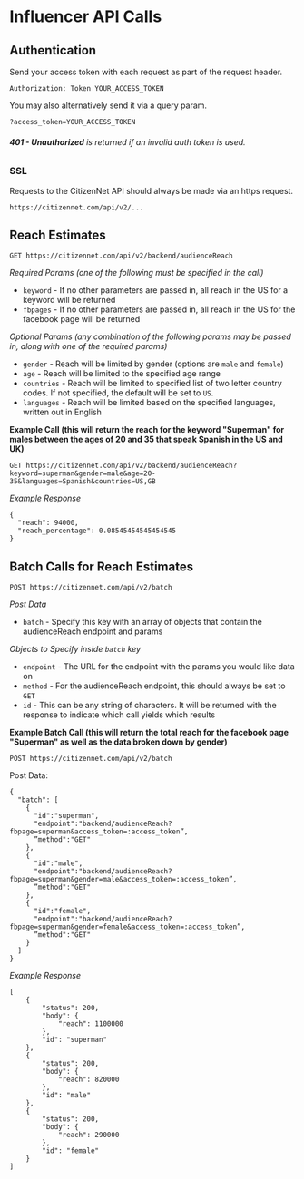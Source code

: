 # Influencer API Calls

## Authentication

Send your access token with each request as part of the request header.

`Authorization: Token YOUR_ACCESS_TOKEN`

You may also alternatively send it via a query param.

`?access_token=YOUR_ACCESS_TOKEN`

###### **401 - Unauthorized** is returned if an invalid auth token is used.

### SSL

Requests to the CitizenNet API should always be made via an https request.

`https://citizennet.com/api/v2/...`


## Reach Estimates


```
GET https://citizennet.com/api/v2/backend/audienceReach
```

*Required Params (one of the following must be specified in the call)*

* `keyword`  - If no other parameters are passed in, all reach in the US for a keyword will be returned
* `fbpages` - If no other parameters are passed in, all reach in the US for the facebook page will be returned

*Optional Params (any combination of the following params may be passed in, along with one of the required params)*

* `gender`   - Reach will be limited by gender (options are `male` and `female`)
* `age`  - Reach will be limited to the specified age range
* `countries` - Reach will be limited to specified list of two letter country codes. If not specified, the default will be set to `US`. 
* `languages` - Reach will be limited based on the specified languages, written out in English

**Example Call (this will return the reach for the keyword "Superman" for males between the ages of 20 and 35 that speak Spanish in the US and UK)**

```
GET https://citizennet.com/api/v2/backend/audienceReach?keyword=superman&gender=male&age=20-35&languages=Spanish&countries=US,GB
```

*Example Response*

```
{
  "reach": 94000, 
  "reach_percentage": 0.08545454545454545
}
```


## Batch Calls for Reach Estimates

```
POST https://citizennet.com/api/v2/batch
```


*Post Data*

* `batch` - Specify this key with an array of objects that contain the audienceReach endpoint and params

*Objects to Specify inside `batch` key*

* `endpoint` - The URL for the endpoint with the params you would like data on
* `method` - For the audienceReach endpoint, this should always be set to `GET`
* `id` - This can be any string of characters. It will be returned with the response to indicate which call yields which results

**Example Batch Call (this will return the total reach for the facebook page "Superman" as well as the data broken down by gender)**

```
POST https://citizennet.com/api/v2/batch
```

Post Data: 

```
{
  "batch": [
    {
      "id":"superman",
      "endpoint":"backend/audienceReach?fbpage=superman&access_token=:access_token”,
      ”method":"GET"
    },
    {
      "id":"male",
      "endpoint":"backend/audienceReach?fbpage=superman&gender=male&access_token=:access_token”,
      ”method":"GET"
    },
    {
      "id":"female",
      "endpoint":"backend/audienceReach?fbpage=superman&gender=female&access_token=:access_token”,
      ”method":"GET"
    }
  ]
}
```

*Example Response*

```
[
    {
        "status": 200,
        "body": {
            "reach": 1100000
        },
        "id": "superman"
    },
    {
        "status": 200,
        "body": {
            "reach": 820000
        },
        "id": "male"
    },
    {
        "status": 200,
        "body": {
            "reach": 290000
        },
        "id": "female"
    }
]
```
